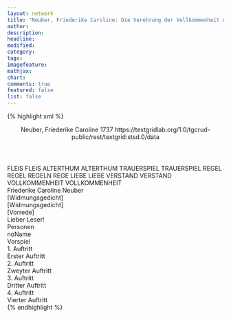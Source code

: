 ```yaml
---
layout: network
title: "Neuber, Friederike Caroline: Die Verehrung der Vollkommenheit durch die gebesserten deutschen Schauspiele (1737)"
author:
description:
headline:
modified:
category:
tags:
imagefeature:
mathjax:
chart:
comments: true
featured: false
list: false
---
```

{% highlight xml %}
<?xml-model href="https://raw.githubusercontent.com/DLiNa/project/master/rules/lina.rnc"?><?xml-model href="https://raw.githubusercontent.com/DLiNa/project/master/rules/lina.sch"?>
<play xmlns="http://lina.digital">
  <header>
    <title>Die Verehrung der Vollkommenheit durch die gebesserten deutschen Schauspiele</title>
    <subtitle/>
    <genretitle/>
    <author>Neuber, Friederike Caroline</author>
    <date type="print" when="1737">1737</date>   
    <date type="premiere"/>
    <date type="written"/>
    <source>https://textgridlab.org/1.0/tgcrud-public/rest/textgrid:stsd.0/data</source>
  </header>
  <personae>
    <character>
      <name>FLEIS</name>
      <alias xml:id="fleis">
        <name>FLEIS</name>
      </alias>
    </character>
    <character>
      <name>ALTERTHUM</name>
      <alias xml:id="alterthum">
        <name>ALTERTHUM</name>
      </alias>
    </character>
    <character>
      <name>TRAUERSPIEL</name>
      <alias xml:id="trauerspiel">
        <name>TRAUERSPIEL</name>
      </alias>
    </character>
    <character>
      <name>REGEL</name>
      <alias xml:id="regel">
        <name>REGEL</name>
      </alias>
      <alias xml:id="regeln">
        <name>REGELN</name>
      </alias>
      <alias xml:id="rege">
        <name>REGE</name>
      </alias>
    </character>
    <character>
      <name>LIEBE</name>
      <alias xml:id="liebe">
        <name>LIEBE</name>
      </alias>
    </character>
    <character>
      <name>VERSTAND</name>
      <alias xml:id="verstand">
        <name>VERSTAND</name>
      </alias>
    </character>
    <character>
      <name>VOLLKOMMENHEIT</name>
      <alias xml:id="vollkommenheit">
        <name>VOLLKOMMENHEIT</name>
      </alias>
    </character>
  </personae>
  <text>
    <div>
      <head>Friederike Caroline Neuber</head>
    </div>
    <div>
      <head>[Widmungsgedicht]</head>
      <div>
        <head>[Widmungsgedicht]</head>
      </div>
    </div>
    <div>
      <head>[Vorrede]</head>
      <div>
        <head>Lieber Leser!</head>
      </div>
    </div>
    <div>
      <head>Personen</head>
      <div>
        <head>noName</head>
      </div>
    </div>
    <div>
      <head>Vorspiel</head>
      <div>
        <head>1. Auftritt</head>
        <div>
          <head>Erster Auftritt</head>
          <sp who="#fleis">
            <amount n="11" unit="speech_acts"/>
            <amount n="439" unit="words"/>
            <amount n="49" unit="lines"/>
            <amount n="2247" unit="chars"/>
          </sp>
          <sp who="#alterthum">
            <amount n="10" unit="speech_acts"/>
            <amount n="364" unit="words"/>
            <amount n="42" unit="lines"/>
            <amount n="1930" unit="chars"/>
          </sp>
        </div>
      </div>
      <div>
        <head>2. Auftritt</head>
        <div>
          <head>Zweyter Auftritt</head>
          <sp who="#trauerspiel">
            <amount n="45" unit="speech_acts"/>
            <amount n="1585" unit="words"/>
            <amount n="180" unit="lines"/>
            <amount n="8280" unit="chars"/>
          </sp>
          <sp who="#fleis">
            <amount n="14" unit="speech_acts"/>
            <amount n="342" unit="words"/>
            <amount n="41" unit="lines"/>
            <amount n="1776" unit="chars"/>
          </sp>
          <sp who="#alterthum">
            <amount n="4" unit="speech_acts"/>
            <amount n="92" unit="words"/>
            <amount n="11" unit="lines"/>
            <amount n="538" unit="chars"/>
          </sp>
          <sp who="#regel">
            <amount n="33" unit="speech_acts"/>
            <amount n="917" unit="words"/>
            <amount n="111" unit="lines"/>
            <amount n="4866" unit="chars"/>
          </sp>
          <sp who="#regeln">
            <amount n="1" unit="speech_acts"/>
            <amount n="70" unit="words"/>
            <amount n="7" unit="lines"/>
            <amount n="352" unit="chars"/>
          </sp>
        </div>
      </div>
      <div>
        <head>3. Auftritt</head>
        <div>
          <head>Dritter Auftritt</head>
          <sp who="#liebe">
            <amount n="5" unit="speech_acts"/>
            <amount n="26" unit="words"/>
            <amount n="5" unit="lines"/>
            <amount n="119" unit="chars"/>
          </sp>
          <sp who="#regel">
            <amount n="6" unit="speech_acts"/>
            <amount n="106" unit="words"/>
            <amount n="15" unit="lines"/>
            <amount n="606" unit="chars"/>
          </sp>
          <sp who="#trauerspiel">
            <amount n="2" unit="speech_acts"/>
            <amount n="28" unit="words"/>
            <amount n="4" unit="lines"/>
            <amount n="167" unit="chars"/>
          </sp>
        </div>
      </div>
      <div>
        <head>4. Auftritt</head>
        <div>
          <head>Vierter Auftritt</head>
          <sp who="#regel">
            <amount n="15" unit="speech_acts"/>
            <amount n="591" unit="words"/>
            <amount n="69" unit="lines"/>
            <amount n="3230" unit="chars"/>
          </sp>
          <sp who="#liebe">
            <amount n="8" unit="speech_acts"/>
            <amount n="130" unit="words"/>
            <amount n="17" unit="lines"/>
            <amount n="663" unit="chars"/>
          </sp>
          <sp who="#trauerspiel">
            <amount n="5" unit="speech_acts"/>
            <amount n="57" unit="words"/>
            <amount n="8" unit="lines"/>
            <amount n="308" unit="chars"/>
          </sp>
          <sp who="#verstand">
            <amount n="4" unit="speech_acts"/>
            <amount n="23" unit="words"/>
            <amount n="4" unit="lines"/>
            <amount n="114" unit="chars"/>
          </sp>
          <sp who="#vollkommenheit">
            <amount n="2" unit="speech_acts"/>
            <amount n="10" unit="words"/>
            <amount n="2" unit="lines"/>
            <amount n="54" unit="chars"/>
          </sp>
          <sp who="#rege">
            <amount n="1" unit="speech_acts"/>
            <amount n="9" unit="words"/>
            <amount n="1" unit="lines"/>
            <amount n="43" unit="chars"/>
          </sp>
        </div>
      </div>
    </div>
  </text>
</play>
{% endhighlight %}